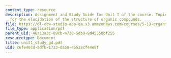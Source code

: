 ```yaml
---
content_type: resource
description: Assignment and Study Guide for Unit I of the course. Topics include methods
  for the elucidation of the structure of organic compounds.
file: https://ol-ocw-studio-app-qa.s3.amazonaws.com/courses/5-13-organic-chemistry-ii-fall-2003/c6fe40cdadfb1733da5045528cf44e9f_unit1_study_gd.pdf
file_type: application/pdf
parent_uid: 46a13a3c-09cb-4738-5db9-9d45358bf255
resourcetype: Document
title: unit1_study_gd.pdf
uid: c6fe40cd-adfb-1733-da50-45528cf44e9f
---
```

